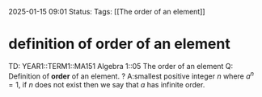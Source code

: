 2025-01-15 09:01
Status: 
Tags: [[The order of an element]]
# definition of order of an element

TD: YEAR1::TERM1::MA151 Algebra 1::05 The order of an element
Q: Definition of __order__ of an element.
?
A:smallest positive integer $n$ where $a^n=1$, if $n$ does not exist then we say that $a$ has infinite order.
<!--ID: 1736931797744-->
